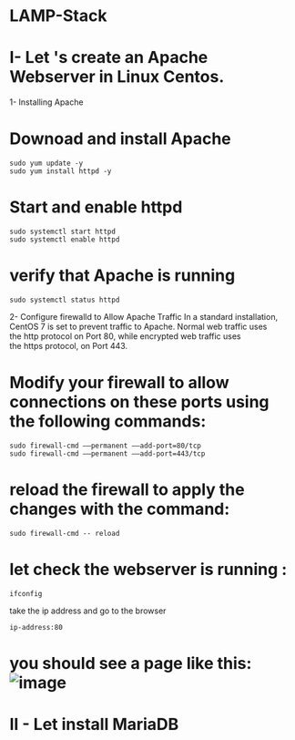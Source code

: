 # LAMP-Stack
# I- Let 's create an Apache Webserver in Linux Centos.
1- Installing Apache
# Downoad and install Apache
```
sudo yum update -y
sudo yum install httpd -y 
```
# Start and enable httpd
```
sudo systemctl start httpd 
sudo systemctl enable httpd
```
# verify that Apache is running
```
sudo systemctl status httpd
```
2- Configure firewalld to Allow Apache Traffic
In a standard installation, CentOS 7 is set to prevent traffic to Apache.
Normal web traffic uses the http protocol on Port 80, while encrypted web traffic uses the https protocol, on Port 443.
# Modify your firewall to allow connections on these ports using the following commands:
```
sudo firewall-cmd ––permanent ––add-port=80/tcp
sudo firewall-cmd ––permanent ––add-port=443/tcp

```
# reload the firewall to apply the changes with the command:
```
sudo firewall-cmd -- reload
```
# let check the webserver is running : 
```
ifconfig 
```
take the ip address and go to the browser
```
ip-address:80
```
# you should see a page like this: ![image](https://user-images.githubusercontent.com/85393914/165360105-b95b557b-52df-4966-baef-94728b513a51.png)

# II - Let install MariaDB 


